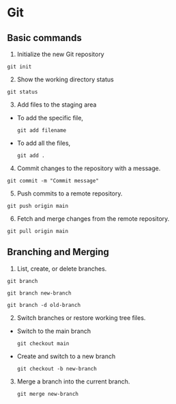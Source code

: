 # Git
## Basic commands
1. Initialize the new Git repository
```
git init
```
2. Show the working directory status
```
git status
```
3. Add files to the staging area
- To add the specific file,
  ```
  git add filename
  ```
- To add all the files,
  ```
  git add .
  ```
4. Commit changes to the repository with a message.
```
git commit -m "Commit message"
```

5. Push commits to a remote repository.
```
git push origin main
```

6. Fetch and merge changes from the remote repository.
```
git pull origin main
```

## Branching and Merging
1. List, create, or delete branches.
```
git branch
```
```
git branch new-branch
```
```
git branch -d old-branch
```

2. Switch branches or restore working tree files.
- Switch to the main branch
  ```
  git checkout main
  ```
- Create and switch to a new branch
  ```
  git checkout -b new-branch
  ```
3. Merge a branch into the current branch.
   ```
   git merge new-branch
   ```


   
